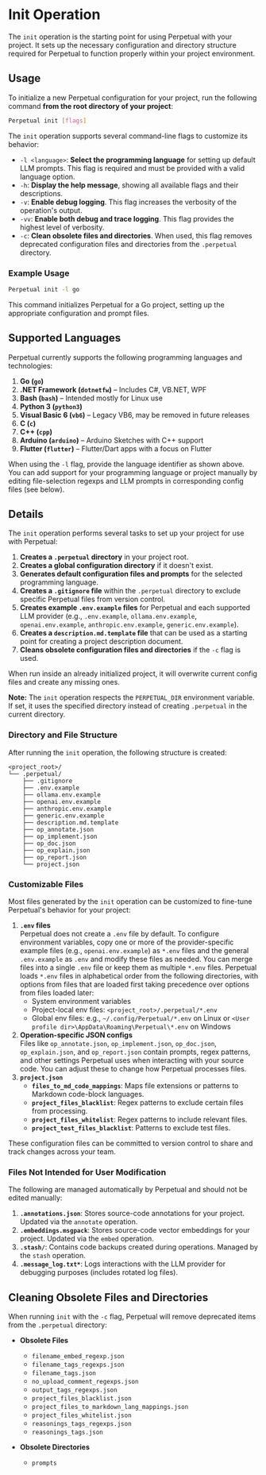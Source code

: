 # Init Operation

The `init` operation is the starting point for using Perpetual with your project. It sets up the necessary configuration and directory structure required for Perpetual to function properly within your project environment.

## Usage

To initialize a new Perpetual configuration for your project, run the following command **from the root directory of your project**:

```sh
Perpetual init [flags]
```

The `init` operation supports several command-line flags to customize its behavior:

- `-l <language>`: **Select the programming language** for setting up default LLM prompts. This flag is required and must be provided with a valid language option.
- `-h`: **Display the help message**, showing all available flags and their descriptions.
- `-v`: **Enable debug logging**. This flag increases the verbosity of the operation's output.
- `-vv`: **Enable both debug and trace logging**. This flag provides the highest level of verbosity.
- `-c`: **Clean obsolete files and directories**. When used, this flag removes deprecated configuration files and directories from the `.perpetual` directory.

### Example Usage

```sh
Perpetual init -l go
```

This command initializes Perpetual for a Go project, setting up the appropriate configuration and prompt files.

## Supported Languages

Perpetual currently supports the following programming languages and technologies:

1. **Go (`go`)**  
2. **.NET Framework (`dotnetfw`)** – Includes C#, VB.NET, WPF  
3. **Bash (`bash`)** – Intended mostly for Linux use  
4. **Python 3 (`python3`)**  
5. **Visual Basic 6 (`vb6`)** – Legacy VB6, may be removed in future releases  
6. **C (`c`)**  
7. **C++ (`cpp`)**  
8. **Arduino (`arduino`)** – Arduino Sketches with C++ support  
9. **Flutter (`flutter`)** – Flutter/Dart apps with a focus on Flutter

When using the `-l` flag, provide the language identifier as shown above. You can add support for your programming language or project manually by editing file-selection regexps and LLM prompts in corresponding config files (see below).

## Details

The `init` operation performs several tasks to set up your project for use with Perpetual:

1. **Creates a `.perpetual` directory** in your project root.  
2. **Creates a global configuration directory** if it doesn't exist.  
3. **Generates default configuration files and prompts** for the selected programming language.  
4. **Creates a `.gitignore` file** within the `.perpetual` directory to exclude specific Perpetual files from version control.  
5. **Creates example `.env.example` files** for Perpetual and each supported LLM provider (e.g., `.env.example`, `ollama.env.example`, `openai.env.example`, `anthropic.env.example`, `generic.env.example`).  
6. **Creates a `description.md.template` file** that can be used as a starting point for creating a project description document.  
7. **Cleans obsolete configuration files and directories** if the `-c` flag is used.  

When run inside an already initialized project, it will overwrite current config files and create any missing ones.

**Note:** The `init` operation respects the `PERPETUAL_DIR` environment variable. If set, it uses the specified directory instead of creating `.perpetual` in the current directory.

### Directory and File Structure

After running the `init` operation, the following structure is created:

```text
<project_root>/
└── .perpetual/
    ├── .gitignore
    ├── .env.example
    ├── ollama.env.example
    ├── openai.env.example
    ├── anthropic.env.example
    ├── generic.env.example
    ├── description.md.template
    ├── op_annotate.json
    ├── op_implement.json
    ├── op_doc.json
    ├── op_explain.json
    ├── op_report.json
    └── project.json
```

### Customizable Files

Most files generated by the `init` operation can be customized to fine-tune Perpetual's behavior for your project:

1. **`.env` files**  
   Perpetual does not create a `.env` file by default. To configure environment variables, copy one or more of the provider-specific example files (e.g., `openai.env.example`) as `*.env` files and the general `.env.example` as `.env` and modify these files as needed. You can merge files into a single `.env` file or keep them as multiple `*.env` files. Perpetual loads `*.env` files in alphabetical order from the following directories, with options from files that are loaded first taking precedence over options from files loaded later:
   - System environment variables  
   - Project-local env files: `<project_root>/.perpetual/*.env`  
   - Global env files: e.g., `~/.config/Perpetual/*.env` on Linux or `<User profile dir>\AppData\Roaming\Perpetual\*.env` on Windows  
2. **Operation-specific JSON configs**  
   Files like `op_annotate.json`, `op_implement.json`, `op_doc.json`, `op_explain.json`, and `op_report.json` contain prompts, regex patterns, and other settings Perpetual uses when interacting with your source code. You can adjust these to change how Perpetual processes files.  
3. **`project.json`**  
   - **`files_to_md_code_mappings`**: Maps file extensions or patterns to Markdown code-block languages.  
   - **`project_files_blacklist`**: Regex patterns to exclude certain files from processing.  
   - **`project_files_whitelist`**: Regex patterns to include relevant files.  
   - **`project_test_files_blacklist`**: Patterns to exclude test files.

These configuration files can be committed to version control to share and track changes across your team.

### Files Not Intended for User Modification

The following are managed automatically by Perpetual and should not be edited manually:

1. **`.annotations.json`**: Stores source-code annotations for your project. Updated via the `annotate` operation.  
2. **`.embeddings.msgpack`**: Stores source-code vector embeddings for your project. Updated via the `embed` operation.  
3. **`.stash/`**: Contains code backups created during operations. Managed by the `stash` operation.  
4. **`.message_log.txt*`**: Logs interactions with the LLM provider for debugging purposes (includes rotated log files).  

## Cleaning Obsolete Files and Directories

When running `init` with the `-c` flag, Perpetual will remove deprecated items from the `.perpetual` directory:

- **Obsolete Files**  
  - `filename_embed_regexp.json`  
  - `filename_tags_regexps.json`  
  - `filename_tags.json`  
  - `no_upload_comment_regexps.json`  
  - `output_tags_regexps.json`  
  - `project_files_blacklist.json`  
  - `project_files_to_markdown_lang_mappings.json`  
  - `project_files_whitelist.json`  
  - `reasonings_tags_regexps.json`  
  - `reasonings_tags.json`  

- **Obsolete Directories**  
  - `prompts`
